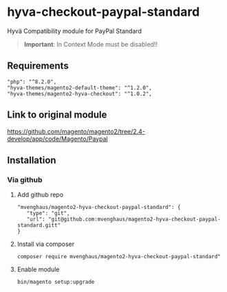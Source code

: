 
# hyva-checkout-paypal-standard
Hyvä Compatibility module for PayPal Standard

> **Important**: In Context Mode must be disabled!!

## Requirements

```
"php": "^8.2.0",
"hyva-themes/magento2-default-theme": "^1.2.0",
"hyva-themes/magento2-hyva-checkout": "^1.0.2",
```

## Link to original module
https://github.com/magento/magento2/tree/2.4-develop/app/code/Magento/Paypal

## Installation

### Via github

1. Add github repo
   ```
   "mvenghaus/magento2-hyva-checkout-paypal-standard": {
      "type": "git",
      "url": "git@github.com:mvenghaus/magento2-hyva-checkout-paypal-standard.gitt"
   }
   ```

2. Install via composer
    ```
    composer require mvenghaus/magento2-hyva-checkout-paypal-standard"
    ```
3. Enable module
    ```
    bin/magento setup:upgrade
    ```